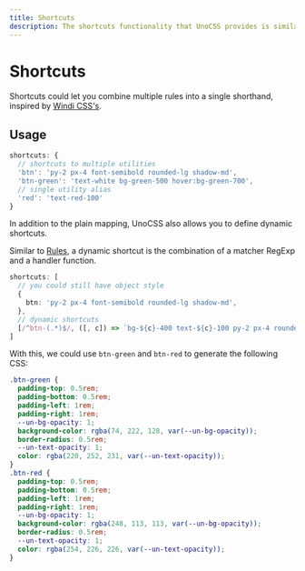 ```yaml
---
title: Shortcuts
description: The shortcuts functionality that UnoCSS provides is similar to Windi CSS's one.
---
```


# Shortcuts

Shortcuts could let you combine multiple rules into a single shorthand, inspired by [Windi CSS's](https://windicss.org/features/shortcuts.html).

## Usage

<!--eslint-skip-->

```ts
shortcuts: {
  // shortcuts to multiple utilities
  'btn': 'py-2 px-4 font-semibold rounded-lg shadow-md',
  'btn-green': 'text-white bg-green-500 hover:bg-green-700',
  // single utility alias
  'red': 'text-red-100'
}
```

In addition to the plain mapping, UnoCSS also allows you to define dynamic shortcuts.

Similar to [Rules](/config/rules), a dynamic shortcut is the combination of a matcher RegExp and a handler function.

```ts
shortcuts: [
  // you could still have object style
  {
    btn: 'py-2 px-4 font-semibold rounded-lg shadow-md',
  },
  // dynamic shortcuts
  [/^btn-(.*)$/, ([, c]) => `bg-${c}-400 text-${c}-100 py-2 px-4 rounded-lg`],
]
```

With this, we could use `btn-green` and `btn-red` to generate the following CSS:

```css
.btn-green {
  padding-top: 0.5rem;
  padding-bottom: 0.5rem;
  padding-left: 1rem;
  padding-right: 1rem;
  --un-bg-opacity: 1;
  background-color: rgba(74, 222, 128, var(--un-bg-opacity));
  border-radius: 0.5rem;
  --un-text-opacity: 1;
  color: rgba(220, 252, 231, var(--un-text-opacity));
}
.btn-red {
  padding-top: 0.5rem;
  padding-bottom: 0.5rem;
  padding-left: 1rem;
  padding-right: 1rem;
  --un-bg-opacity: 1;
  background-color: rgba(248, 113, 113, var(--un-bg-opacity));
  border-radius: 0.5rem;
  --un-text-opacity: 1;
  color: rgba(254, 226, 226, var(--un-text-opacity));
}
```
